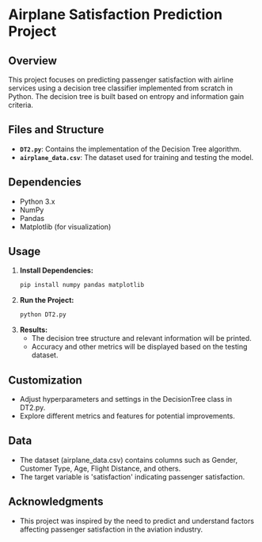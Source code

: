 # Airplane Satisfaction Prediction Project

## Overview

This project focuses on predicting passenger satisfaction with airline services using a decision tree classifier implemented from scratch in Python. The decision tree is built based on entropy and information gain criteria.

## Files and Structure

- **`DT2.py`**: Contains the implementation of the Decision Tree algorithm.
- **`airplane_data.csv`**: The dataset used for training and testing the model.

## Dependencies

- Python 3.x
- NumPy
- Pandas
- Matplotlib (for visualization)
  
## Usage

1. **Install Dependencies:**
   ```bash
   pip install numpy pandas matplotlib
2. **Run the Project:**
   ```bash
   python DT2.py
3. **Results:**
   - The decision tree structure and relevant information will be printed.
   - Accuracy and other metrics will be displayed based on the testing dataset.

## Customization
  - Adjust hyperparameters and settings in the DecisionTree class in DT2.py.
  - Explore different metrics and features for potential improvements.

## Data
  - The dataset (airplane_data.csv) contains columns such as Gender, Customer Type, Age, Flight Distance, and others.
  - The target variable is 'satisfaction' indicating passenger satisfaction.

## Acknowledgments
  - This project was inspired by the need to predict and understand factors affecting passenger satisfaction in the aviation industry.
